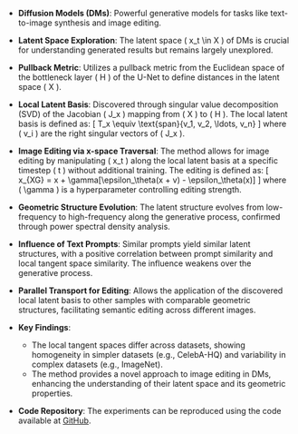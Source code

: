 - **Diffusion Models (DMs)**: Powerful generative models for tasks like text-to-image synthesis and image editing.
  
- **Latent Space Exploration**: The latent space \( x_t \in X \) of DMs is crucial for understanding generated results but remains largely unexplored.

- **Pullback Metric**: Utilizes a pullback metric from the Euclidean space of the bottleneck layer \( H \) of the U-Net to define distances in the latent space \( X \).

- **Local Latent Basis**: Discovered through singular value decomposition (SVD) of the Jacobian \( J_x \) mapping from \( X \) to \( H \). The local latent basis is defined as:
  \[
  T_x \equiv \text{span}\{v_1, v_2, \ldots, v_n\}
  \]
  where \( v_i \) are the right singular vectors of \( J_x \).

- **Image Editing via x-space Traversal**: The method allows for image editing by manipulating \( x_t \) along the local latent basis at a specific timestep \( t \) without additional training. The editing is defined as:
  \[
  x_{XG} = x + \gamma[\epsilon_\theta(x + v) - \epsilon_\theta(x)]
  \]
  where \( \gamma \) is a hyperparameter controlling editing strength.

- **Geometric Structure Evolution**: The latent structure evolves from low-frequency to high-frequency along the generative process, confirmed through power spectral density analysis.

- **Influence of Text Prompts**: Similar prompts yield similar latent structures, with a positive correlation between prompt similarity and local tangent space similarity. The influence weakens over the generative process.

- **Parallel Transport for Editing**: Allows the application of the discovered local latent basis to other samples with comparable geometric structures, facilitating semantic editing across different images.

- **Key Findings**: 
  - The local tangent spaces differ across datasets, showing homogeneity in simpler datasets (e.g., CelebA-HQ) and variability in complex datasets (e.g., ImageNet).
  - The method provides a novel approach to image editing in DMs, enhancing the understanding of their latent space and its geometric properties.

- **Code Repository**: The experiments can be reproduced using the code available at [GitHub](https://github.com/enkeejunior1/Diffusion-Pullback).